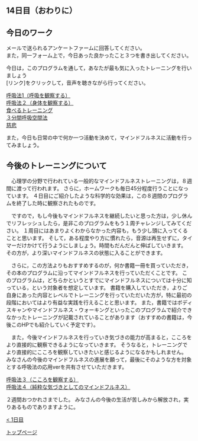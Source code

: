 ## 14日目（おわりに）

## 今日のワーク


メールで送られるアンケートファームに回答してください。  
また，同一フォーム上で，今日あった良かったこと３つを書き出してください。  

今日は，このプログラムを通して，あなたが最も気に入ったトレーニングを行いましょう  
[リンク]をクリックして，音声を聴きながら行ってください。  

[呼吸法1（呼吸を観察する）](https://drive.google.com/file/d/1wQJl_EH-YImBwdVQ3qjQ3Oqo5lCpJKTA/view?usp=sharing)  
[呼吸法２（身体を観察する）](https://drive.google.com/file/d/1c6vvY49HIqYiqowO8xgVS7A4aqxmeXs6/view?usp=sharing)  
[食べるトレーニング](https://drive.google.com/file/d/1-u2zAbMDjAk3J80f1fRlNZOlzSVGCpzC/view?usp=sharing)  
[３分間呼吸空間法](https://drive.google.com/file/d/1zNFI61D6SpsBwPiPs_D19ndxzR6SuCrB/view?usp=sharing)  
[慈悲](https://drive.google.com/file/d/1kTE3_lcoKIycDihjSJzgNgBffXxgtYId/view?usp=sharing)  

また，今日も日常の中で何か一つ活動を決めて，マインドフルネスに活動を行ってみましょう。  


## 今後のトレーニングについて


　心理学の分野で行われている一般的なマインドフルネストレーニングは，８週間に渡って行われます。
さらに，ホームワークも毎日45分程度行うことになっています。
４日目にご紹介したような科学的な効果は，この８週間のプログラムを終了した時に観察されたものです。


　ですので，もし今後もマインドフルネスを継続したいと思った方は，少し休んでリフレッシュしたら，是非このプログラムをもう１周チャレンジしてみてください。
１周目にはあまりよくわからなかった内容も，もう少し頭に入ってくることと思います。
そして，ある程度やり方に慣れたら，音源は再生せずに，タイマーだけかけて行うようにしましょう。時間もだんだんと伸ばしていきます。
その方が，より深いマインドフルネスの状態に入ることができます。


　さらに，この方法よりもおすすめするのが，何か書籍一冊を買っていただき，その本のプログラムに沿ってマインドフルネスを行っていただくことです。
このプログラムは，どちらかというとすでにマインドフルネスについては十分に知っている，という対象者を想定しています。
書籍を購入していただき，よりご自身にあった内容とレベルでトレーニングを行っていただいた方が，特に最初の段階においてはより有益な実践を行えることと思います。
また，書籍ではボディスキャンやマインドフルネス・ウォーキングといったこのプログラムで紹介できなかったトレーニングが記載されていることがあります（おすすめの書籍は，今後このHPでも紹介していく予定です）。 


　また，今後マインドフルネスを行っていき気づきの能力が高まると，こころをより直接的に観察できるようになっていきます。
そうなると，トレーニングでより直接的にこころを観察していきたいと感じるようになるかもしれません。
みなさんの今後のマインドフルネスの進展を願って，最後にそのような方を対象とする呼吸法の応用verを共有させていただきます。


[呼吸法３（こころを観察する）](https://drive.google.com/file/d/1UBxpLYf-H8_NrTvRZFAxdwzFVzjonGn4/view?usp=sharing)  
[呼吸法４（純粋な気づきとしてのマインドフルネス）](https://drive.google.com/file/d/1LaSEyykbgjv4CXZhpoYqmqqz9AoGVABb/view?usp=sharing)  


２週間おつかれさまでした。
みなさんの今後の生活が苦しみから解放され，実りあるものでありますように。


[< 1日目](https://hogishima.github.io/mfcbt/program/day12)


[トップページ](https://hogishima.github.io/mfcbt/)
